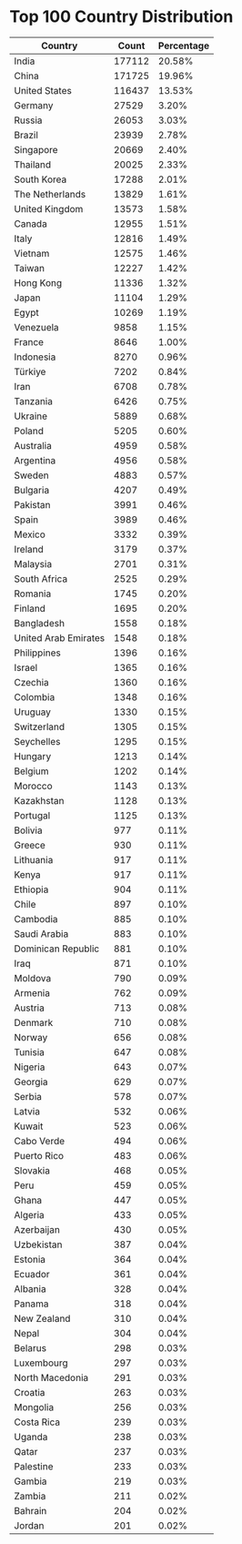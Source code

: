 # Top 100 Country Distribution
| Country | Count | Percentage |
|----|----|----|
| India | 177112 | 20.58% |
| China | 171725 | 19.96% |
| United States | 116437 | 13.53% |
| Germany | 27529 | 3.20% |
| Russia | 26053 | 3.03% |
| Brazil | 23939 | 2.78% |
| Singapore | 20669 | 2.40% |
| Thailand | 20025 | 2.33% |
| South Korea | 17288 | 2.01% |
| The Netherlands | 13829 | 1.61% |
| United Kingdom | 13573 | 1.58% |
| Canada | 12955 | 1.51% |
| Italy | 12816 | 1.49% |
| Vietnam | 12575 | 1.46% |
| Taiwan | 12227 | 1.42% |
| Hong Kong | 11336 | 1.32% |
| Japan | 11104 | 1.29% |
| Egypt | 10269 | 1.19% |
| Venezuela | 9858 | 1.15% |
| France | 8646 | 1.00% |
| Indonesia | 8270 | 0.96% |
| Türkiye | 7202 | 0.84% |
| Iran | 6708 | 0.78% |
| Tanzania | 6426 | 0.75% |
| Ukraine | 5889 | 0.68% |
| Poland | 5205 | 0.60% |
| Australia | 4959 | 0.58% |
| Argentina | 4956 | 0.58% |
| Sweden | 4883 | 0.57% |
| Bulgaria | 4207 | 0.49% |
| Pakistan | 3991 | 0.46% |
| Spain | 3989 | 0.46% |
| Mexico | 3332 | 0.39% |
| Ireland | 3179 | 0.37% |
| Malaysia | 2701 | 0.31% |
| South Africa | 2525 | 0.29% |
| Romania | 1745 | 0.20% |
| Finland | 1695 | 0.20% |
| Bangladesh | 1558 | 0.18% |
| United Arab Emirates | 1548 | 0.18% |
| Philippines | 1396 | 0.16% |
| Israel | 1365 | 0.16% |
| Czechia | 1360 | 0.16% |
| Colombia | 1348 | 0.16% |
| Uruguay | 1330 | 0.15% |
| Switzerland | 1305 | 0.15% |
| Seychelles | 1295 | 0.15% |
| Hungary | 1213 | 0.14% |
| Belgium | 1202 | 0.14% |
| Morocco | 1143 | 0.13% |
| Kazakhstan | 1128 | 0.13% |
| Portugal | 1125 | 0.13% |
| Bolivia | 977 | 0.11% |
| Greece | 930 | 0.11% |
| Lithuania | 917 | 0.11% |
| Kenya | 917 | 0.11% |
| Ethiopia | 904 | 0.11% |
| Chile | 897 | 0.10% |
| Cambodia | 885 | 0.10% |
| Saudi Arabia | 883 | 0.10% |
| Dominican Republic | 881 | 0.10% |
| Iraq | 871 | 0.10% |
| Moldova | 790 | 0.09% |
| Armenia | 762 | 0.09% |
| Austria | 713 | 0.08% |
| Denmark | 710 | 0.08% |
| Norway | 656 | 0.08% |
| Tunisia | 647 | 0.08% |
| Nigeria | 643 | 0.07% |
| Georgia | 629 | 0.07% |
| Serbia | 578 | 0.07% |
| Latvia | 532 | 0.06% |
| Kuwait | 523 | 0.06% |
| Cabo Verde | 494 | 0.06% |
| Puerto Rico | 483 | 0.06% |
| Slovakia | 468 | 0.05% |
| Peru | 459 | 0.05% |
| Ghana | 447 | 0.05% |
| Algeria | 433 | 0.05% |
| Azerbaijan | 430 | 0.05% |
| Uzbekistan | 387 | 0.04% |
| Estonia | 364 | 0.04% |
| Ecuador | 361 | 0.04% |
| Albania | 328 | 0.04% |
| Panama | 318 | 0.04% |
| New Zealand | 310 | 0.04% |
| Nepal | 304 | 0.04% |
| Belarus | 298 | 0.03% |
| Luxembourg | 297 | 0.03% |
| North Macedonia | 291 | 0.03% |
| Croatia | 263 | 0.03% |
| Mongolia | 256 | 0.03% |
| Costa Rica | 239 | 0.03% |
| Uganda | 238 | 0.03% |
| Qatar | 237 | 0.03% |
| Palestine | 233 | 0.03% |
| Gambia | 219 | 0.03% |
| Zambia | 211 | 0.02% |
| Bahrain | 204 | 0.02% |
| Jordan | 201 | 0.02% |

